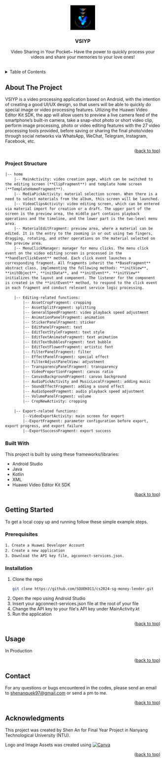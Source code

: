 <a name="readme-top"></a>

<!-- PROJECT LOGO -->
<br />
<div align="center">
  <a href="#readme-top">
    <img src="/app/src/main/res/drawable/vsiyp_logo.png" alt="Logo" width="80px" height="80px">
  </a>

  <h3 align="center">VSIYP</h3>

  <p align="center">
    Video Sharing in Your Pocket~ Have the power to quickly process your videos and share your memories to your love ones! 
    <br />
    <br />
  </p>
</div>

<!-- TABLE OF CONTENTS -->
<details>
  <summary>Table of Contents</summary>
  <ol>
    <li>
      <a href="#about-the-project">About The Project</a>
      <ul>
	      <li><a href="#project-structure">Project Structure</a></li>
        <li><a href="#built-with">Built With</a></li>
      </ul>
    </li>
    <li>
      <a href="#getting-started">Getting Started</a>
      <ul>
        <li><a href="#prerequisites">Prerequisites</a></li>
        <li><a href="#installation">Installation</a></li>
      </ul>
    </li>
    <li><a href="#usage">Usage</a></li>
    <li><a href="#contributing">Contributing</a></li>
    <li><a href="#contact">Contact</a></li>
    <li><a href="#acknowledgments">Acknowledgments</a></li>
  </ol>
</details>

<!-- ABOUT THE PROJECT -->

## About The Project

VSIYP is a video processing application based on Android, with the intention of creating a good UI/UX design, so that users will be able to quickly do special image or video processing features. Utlizing the Huawei Video Editor Kit SDK, the app will allow users to preview a live camera feed of the smartphone’s built-in camera, take a snap-shot photo or short video clip, perform image processing, photo or video editing features with the 27 video processing tools provided, before saving or sharing the final photo/video through social networks via WhatsApp, WeChat, Telegram, Instagram, Facebook, etc. 

<p align="right">(<a href="#readme-top">back to top</a>)</p>

### Project Structure

```
|-- home
	|-- MainActivity: video creation page, which can be switched to the editing screen (**ClipFragment**) and template home screen (**TemplateHomeFragment**).
	|-- MediaPickActivity: material selection screen. When there is a need to select materials from the album, this screen will be launched.
	|-- VideoClipsActivity: video editing screen, which can be entered via material import for creation or a draft. The upper part of the screen is the preview area, the middle part contains playback operations and the timeline, and the lower part is the two-level menu area.
	|-- MaterialEditFragment: preview area, where a material can be edited. It is the entry to the zooming in or out using two fingers, dragging, rotating, and other operations on the material selected on the preview area.
	|-- MenuClickManager: manager for menu clicks. The menu click event on the video editing screen is processed in the **handlerClickEvent** method. Each click event launches a corresponding fragment. All fragments inherit the **BaseFragment** abstract class, implementing the following methods: **initView**, **initObject**, **initData**, and **initEvent**. **initView** initializes the layout and component. The listener for the component is created in the **initEvent** method, to respond to the click event in each fragment and conduct relevant service logic processing.

	|-- Editing-related functions:
		|-- AssetCropFragment: cropping
		|-- AssetSplitFragment: splitting
		|-- GeneralSpeedFragment: video playback speed adjustment
		|-- AnimationPanelFragment: animation
		|-- StickerPanelFragment: sticker
		|-- EditPanelFragment: text
		|-- EditTextStyleFragment: text style
		|-- EditTextAnimateFragment: text animation
		|-- EditTextBubblesFragment: text bubble
		|-- EditTextFlowerFragment: artistic font
		|-- FilterPanelFragment: filter
		|-- EffectPanelFragment: special effect
		|-- FilterAdjustPanelView: adjustment
		|-- TransparencyPanelFragment: transparency
		|-- VideoProportionFragment: canvas ratio
		|-- CanvasBackgroundFragment: canvas background
		|-- AudioPickActivity and MusicLocalFragment: adding music
		|-- SoundEffectFragment: adding a sound effect
		|-- AudioSpeedFragment: audio playback speed adjustment
		|-- VolumePanelFragment: volume
		|-- CropNewActivity: cropping
		
	|-- Export-related functions:
		|--VideoExportActivity: main screen for export
		|--ExportFragment: parameter configuration before export, export progress, and export failure
		|--ExportSuccessFragment: export success
```

### Built With

This project is built by using these frameworks/libraries:

- Android Studio 
- Java
- Kotlin
- XML 
- Huawei Video Editor Kit SDK 

<p align="right">(<a href="#readme-top">back to top</a>)</p>

<!-- GETTING STARTED -->

## Getting Started

To get a local copy up and running follow these simple example steps.

### Prerequisites

```sh
1. Create a Huawei Developer Account
2. Create a new application
3. Download the API key file, agconnect-services.json.
```

### Installation

1. Clone the repo
   ```sh
   git clone https://github.com/SQUEK011/cs2024-sg-money-lender.git
   ```
2. Open the repo using Android Studio
3. Insert your agconnect-services.json file at the root of your file 
4. Change the API key to your file's API key under MainActivity.kt
5. Run the application 

<p align="right">(<a href="#readme-top">back to top</a>)</p>

<!-- USAGE EXAMPLES -->

## Usage

In Production

<p align="right">(<a href="#readme-top">back to top</a>)</p>

<!-- CONTRIBUTING
## Contributing

Contributions are what make the open source community such an amazing place to learn, inspire, and create. Any contributions you make are **greatly appreciated**.

If you have a suggestion that would make this better, please fork the repo and create a pull request. You can also simply open an issue with the tag "enhancement".
Don't forget to give the project a star! Thanks again!

1. Fork the Project
2. Create your Feature Branch (`git checkout -b feature/AmazingFeature`)
3. Commit your Changes (`git commit -m 'Add some AmazingFeature'`)
4. Push to the Branch (`git push origin feature/AmazingFeature`)
5. Open a Pull Request

<p align="right">(<a href="#readme-top">back to top</a>)</p>-->

<!-- CONTACT -->

## Contact

For any questions or bugs encountered in the codes, please send an email to shenanquek97@gmail.com or send a pm to me.

<p align="right">(<a href="#readme-top">back to top</a>)</p>

<!--acknowledgments-->

## Acknowledgments

This project was created by Shen An for Final Year Project in Nanyang Technological University (NTU).

Logo and Image Assets was created using [![Canva][canva.com]][canva-url]

<p align="right">(<a href="#readme-top">back to top</a>)</p>

<!-- MARKDOWN LINKS & IMAGES -->
<!-- https://www.markdownguide.org/basic-syntax/#reference-style-links -->

[html-url]: https://html.spec.whatwg.org/multipage/
[html.com]: https://img.shields.io/badge/HTML5-E34F26?style=for-the-badge&logo=html5&logoColor=white
[css-url]: https://www.w3.org/Style/CSS/Overview.en.html
[w3.org]: https://img.shields.io/badge/CSS3-1572B6?style=for-the-badge&logo=css3&logoColor=white
[bootstrap.com]: https://img.shields.io/badge/Bootstrap-563D7C?style=for-the-badge&logo=bootstrap&logoColor=white
[bootstrap-url]: https://getbootstrap.com
[canva.com]: https://img.shields.io/badge/Canva-%2300C4CC.svg?&style=for-the-badge&logo=Canva&logoColor=white
[canva-url]: https://canva.com
[vscode-img]: https://img.shields.io/badge/Made%20for-VSCode-1f425f.svg
